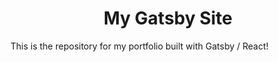 <h1 align="center">
  My Gatsby Site
</h1>

This is the repository for my portfolio built with Gatsby / React!
